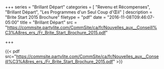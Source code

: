+++
series = "Brillant Départ"
categories = [
  "Revenu et Récompenses",
  "Brillant Départ",
  "Les Programmes d'un Seul Coup d'Œil"
]
description = "Brite Start 2015 Brochure"
filetype = "pdf"
date = "2016-11-08T09:46:07-05:00"
title = "Brillant Départ"
src = "https://commsite.partylite.com/CommSite/ca/fr/Nouvelles_aux__Conseill%C3%A8res_ers_/Fr_Brite_Start_Brochure_2015.pdf"

+++

{{< pdf src="https://commsite.partylite.com/CommSite/ca/fr/Nouvelles_aux__Conseill%C3%A8res_ers_/Fr_Brite_Start_Brochure_2015.pdf" >}}
